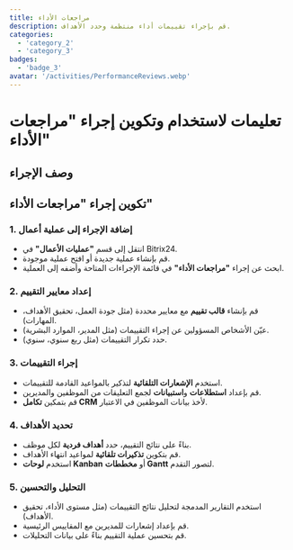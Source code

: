 ```yaml
---
title: مراجعات الأداء
description: قم بإجراء تقييمات أداء منتظمة وحدد الأهداف.
categories: 
  - 'category_2'
  - 'category_3'
badges: 
  - 'badge_3'
avatar: '/activities/PerformanceReviews.webp'
---
```


# تعليمات لاستخدام وتكوين إجراء "مراجعات الأداء"

## وصف الإجراء

## **تكوين إجراء "مراجعات الأداء"**

### 1. إضافة الإجراء إلى عملية أعمال
- انتقل إلى قسم **"عمليات الأعمال"** في Bitrix24.
- قم بإنشاء عملية جديدة أو افتح عملية موجودة.
- ابحث عن إجراء **"مراجعات الأداء"** في قائمة الإجراءات المتاحة وأضفه إلى العملية.

### 2. إعداد معايير التقييم
- قم بإنشاء **قالب تقييم** مع معايير محددة (مثل جودة العمل، تحقيق الأهداف، المهارات).
- عيّن الأشخاص المسؤولين عن إجراء التقييمات (مثل المدير، الموارد البشرية).
- حدد تكرار التقييمات (مثل ربع سنوي، سنوي).

### 3. إجراء التقييمات
- استخدم **الإشعارات التلقائية** لتذكير بالمواعيد القادمة للتقييمات.
- قم بإعداد **استطلاعات** و**استبيانات** لجمع التعليقات من الموظفين والمديرين.
- قم بتمكين **تكامل CRM** لأخذ بيانات الموظفين في الاعتبار.

### 4. تحديد الأهداف
- بناءً على نتائج التقييم، حدد **أهداف فردية** لكل موظف.
- قم بتكوين **تذكيرات تلقائية** لمواعيد انتهاء الأهداف.
- استخدم **لوحات Kanban** أو **مخططات Gantt** لتصور التقدم.

### 5. التحليل والتحسين
- استخدم التقارير المدمجة لتحليل نتائج التقييمات (مثل مستوى الأداء، تحقيق الأهداف).
- قم بإعداد إشعارات للمديرين مع المقاييس الرئيسية.
- قم بتحسين عملية التقييم بناءً على بيانات التحليلات.  
